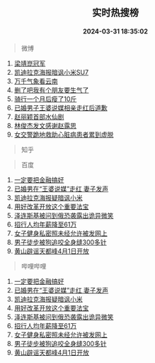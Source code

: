 <div align="center"><h2>实时热搜榜</h2><h4>2024-03-31 18:35:02</h4></div>

> 微博  

1. [梁靖崑冠军](https://s.weibo.com/weibo?q=%23%E6%A2%81%E9%9D%96%E5%B4%91%E5%86%A0%E5%86%9B%23&t=31&band_rank=1&Refer=top)<br />
2. [凯迪拉克海报暗讽小米SU7](https://s.weibo.com/weibo?q=%23%E5%87%AF%E8%BF%AA%E6%8B%89%E5%85%8B%E6%B5%B7%E6%8A%A5%E6%9A%97%E8%AE%BD%E5%B0%8F%E7%B1%B3SU7%23&t=31&band_rank=2&Refer=top)<br />
3. [万千气象看云南](https://s.weibo.com/weibo?q=%23%E4%B8%87%E5%8D%83%E6%B0%94%E8%B1%A1%E7%9C%8B%E4%BA%91%E5%8D%97%23&t=31&band_rank=3&Refer=top)<br />
4. [删了吧我有个朋友要生气了](https://s.weibo.com/weibo?q=%23%E5%88%A0%E4%BA%86%E5%90%A7%E6%88%91%E6%9C%89%E4%B8%AA%E6%9C%8B%E5%8F%8B%E8%A6%81%E7%94%9F%E6%B0%94%E4%BA%86%23&t=31&band_rank=4&Refer=top)<br />
5. [骑行一个月后瘦了10斤](https://s.weibo.com/weibo?q=%23%E9%AA%91%E8%A1%8C%E4%B8%80%E4%B8%AA%E6%9C%88%E5%90%8E%E7%98%A6%E4%BA%8610%E6%96%A4%23&t=31&band_rank=5&Refer=top)<br />
6. [已婚男子王婆说媒相亲走红后道歉](https://s.weibo.com/weibo?q=%23%E5%B7%B2%E5%A9%9A%E7%94%B7%E5%AD%90%E7%8E%8B%E5%A9%86%E8%AF%B4%E5%AA%92%E7%9B%B8%E4%BA%B2%E8%B5%B0%E7%BA%A2%E5%90%8E%E9%81%93%E6%AD%89%23&t=31&band_rank=6&Refer=top)<br />
7. [赵丽颖首部水仙剧](https://s.weibo.com/weibo?q=%23%E8%B5%B5%E4%B8%BD%E9%A2%96%E9%A6%96%E9%83%A8%E6%B0%B4%E4%BB%99%E5%89%A7%23&t=31&band_rank=7&Refer=top)<br />
8. [林俊杰发文感谢赵露思](https://s.weibo.com/weibo?q=%23%E6%9E%97%E4%BF%8A%E6%9D%B0%E5%8F%91%E6%96%87%E6%84%9F%E8%B0%A2%E8%B5%B5%E9%9C%B2%E6%80%9D%23&t=31&band_rank=8&Refer=top)<br />
9. [女交警跪地救助心脏病患者累到虚脱](https://s.weibo.com/weibo?q=%23%E5%A5%B3%E4%BA%A4%E8%AD%A6%E8%B7%AA%E5%9C%B0%E6%95%91%E5%8A%A9%E5%BF%83%E8%84%8F%E7%97%85%E6%82%A3%E8%80%85%E7%B4%AF%E5%88%B0%E8%99%9A%E8%84%B1%23&t=31&band_rank=9&Refer=top)<br />

> 知乎  


> 百度  

1. [一定要把金融搞好](https://www.baidu.com/s?wd=%E4%B8%80%E5%AE%9A%E8%A6%81%E6%8A%8A%E9%87%91%E8%9E%8D%E6%90%9E%E5%A5%BD&sa=fyb_news&rsv_dl=fyb_news)<br />
2. [已婚男在“王婆说媒”走红 妻子发声](https://www.baidu.com/s?wd=%E5%B7%B2%E5%A9%9A%E7%94%B7%E5%9C%A8%E2%80%9C%E7%8E%8B%E5%A9%86%E8%AF%B4%E5%AA%92%E2%80%9D%E8%B5%B0%E7%BA%A2+%E5%A6%BB%E5%AD%90%E5%8F%91%E5%A3%B0&sa=fyb_news&rsv_dl=fyb_news)<br />
3. [凯迪拉克海报疑暗讽小米](https://www.baidu.com/s?wd=%E5%87%AF%E8%BF%AA%E6%8B%89%E5%85%8B%E6%B5%B7%E6%8A%A5%E7%96%91%E6%9A%97%E8%AE%BD%E5%B0%8F%E7%B1%B3&sa=fyb_news&rsv_dl=fyb_news)<br />
4. [用好改革开放这个重要法宝](https://www.baidu.com/s?wd=%E7%94%A8%E5%A5%BD%E6%94%B9%E9%9D%A9%E5%BC%80%E6%94%BE%E8%BF%99%E4%B8%AA%E9%87%8D%E8%A6%81%E6%B3%95%E5%AE%9D&sa=fyb_news&rsv_dl=fyb_news)<br />
5. [泽连斯基被问到俄恐袭露出诡异微笑](https://www.baidu.com/s?wd=%E6%B3%BD%E8%BF%9E%E6%96%AF%E5%9F%BA%E8%A2%AB%E9%97%AE%E5%88%B0%E4%BF%84%E6%81%90%E8%A2%AD%E9%9C%B2%E5%87%BA%E8%AF%A1%E5%BC%82%E5%BE%AE%E7%AC%91&sa=fyb_news&rsv_dl=fyb_news)<br />
6. [招行人均年薪降至61万](https://www.baidu.com/s?wd=%E6%8B%9B%E8%A1%8C%E4%BA%BA%E5%9D%87%E5%B9%B4%E8%96%AA%E9%99%8D%E8%87%B361%E4%B8%87&sa=fyb_news&rsv_dl=fyb_news)<br />
7. [女子健身私密照未经允许被发网上](https://www.baidu.com/s?wd=%E5%A5%B3%E5%AD%90%E5%81%A5%E8%BA%AB%E7%A7%81%E5%AF%86%E7%85%A7%E6%9C%AA%E7%BB%8F%E5%85%81%E8%AE%B8%E8%A2%AB%E5%8F%91%E7%BD%91%E4%B8%8A&sa=fyb_news&rsv_dl=fyb_news)<br />
8. [男子徒步被狗追咬全身缝300多针](https://www.baidu.com/s?wd=%E7%94%B7%E5%AD%90%E5%BE%92%E6%AD%A5%E8%A2%AB%E7%8B%97%E8%BF%BD%E5%92%AC%E5%85%A8%E8%BA%AB%E7%BC%9D300%E5%A4%9A%E9%92%88&sa=fyb_news&rsv_dl=fyb_news)<br />
9. [黄山辟谣天都峰4月1日开放](https://www.baidu.com/s?wd=%E9%BB%84%E5%B1%B1%E8%BE%9F%E8%B0%A3%E5%A4%A9%E9%83%BD%E5%B3%B04%E6%9C%881%E6%97%A5%E5%BC%80%E6%94%BE&sa=fyb_news&rsv_dl=fyb_news)<br />

> 哔哩哔哩  

1. [一定要把金融搞好](https://www.baidu.com/s?wd=%E4%B8%80%E5%AE%9A%E8%A6%81%E6%8A%8A%E9%87%91%E8%9E%8D%E6%90%9E%E5%A5%BD&sa=fyb_news&rsv_dl=fyb_news)<br />
2. [已婚男在“王婆说媒”走红 妻子发声](https://www.baidu.com/s?wd=%E5%B7%B2%E5%A9%9A%E7%94%B7%E5%9C%A8%E2%80%9C%E7%8E%8B%E5%A9%86%E8%AF%B4%E5%AA%92%E2%80%9D%E8%B5%B0%E7%BA%A2+%E5%A6%BB%E5%AD%90%E5%8F%91%E5%A3%B0&sa=fyb_news&rsv_dl=fyb_news)<br />
3. [凯迪拉克海报疑暗讽小米](https://www.baidu.com/s?wd=%E5%87%AF%E8%BF%AA%E6%8B%89%E5%85%8B%E6%B5%B7%E6%8A%A5%E7%96%91%E6%9A%97%E8%AE%BD%E5%B0%8F%E7%B1%B3&sa=fyb_news&rsv_dl=fyb_news)<br />
4. [用好改革开放这个重要法宝](https://www.baidu.com/s?wd=%E7%94%A8%E5%A5%BD%E6%94%B9%E9%9D%A9%E5%BC%80%E6%94%BE%E8%BF%99%E4%B8%AA%E9%87%8D%E8%A6%81%E6%B3%95%E5%AE%9D&sa=fyb_news&rsv_dl=fyb_news)<br />
5. [泽连斯基被问到俄恐袭露出诡异微笑](https://www.baidu.com/s?wd=%E6%B3%BD%E8%BF%9E%E6%96%AF%E5%9F%BA%E8%A2%AB%E9%97%AE%E5%88%B0%E4%BF%84%E6%81%90%E8%A2%AD%E9%9C%B2%E5%87%BA%E8%AF%A1%E5%BC%82%E5%BE%AE%E7%AC%91&sa=fyb_news&rsv_dl=fyb_news)<br />
6. [招行人均年薪降至61万](https://www.baidu.com/s?wd=%E6%8B%9B%E8%A1%8C%E4%BA%BA%E5%9D%87%E5%B9%B4%E8%96%AA%E9%99%8D%E8%87%B361%E4%B8%87&sa=fyb_news&rsv_dl=fyb_news)<br />
7. [女子健身私密照未经允许被发网上](https://www.baidu.com/s?wd=%E5%A5%B3%E5%AD%90%E5%81%A5%E8%BA%AB%E7%A7%81%E5%AF%86%E7%85%A7%E6%9C%AA%E7%BB%8F%E5%85%81%E8%AE%B8%E8%A2%AB%E5%8F%91%E7%BD%91%E4%B8%8A&sa=fyb_news&rsv_dl=fyb_news)<br />
8. [男子徒步被狗追咬全身缝300多针](https://www.baidu.com/s?wd=%E7%94%B7%E5%AD%90%E5%BE%92%E6%AD%A5%E8%A2%AB%E7%8B%97%E8%BF%BD%E5%92%AC%E5%85%A8%E8%BA%AB%E7%BC%9D300%E5%A4%9A%E9%92%88&sa=fyb_news&rsv_dl=fyb_news)<br />
9. [黄山辟谣天都峰4月1日开放](https://www.baidu.com/s?wd=%E9%BB%84%E5%B1%B1%E8%BE%9F%E8%B0%A3%E5%A4%A9%E9%83%BD%E5%B3%B04%E6%9C%881%E6%97%A5%E5%BC%80%E6%94%BE&sa=fyb_news&rsv_dl=fyb_news)<br />
